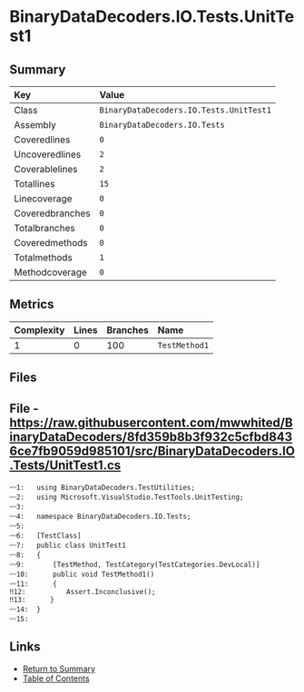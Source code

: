 ﻿# BinaryDataDecoders.IO.Tests.UnitTest1

## Summary

| Key             | Value                                   |
| :-------------- | :-------------------------------------- |
| Class           | `BinaryDataDecoders.IO.Tests.UnitTest1` |
| Assembly        | `BinaryDataDecoders.IO.Tests`           |
| Coveredlines    | `0`                                     |
| Uncoveredlines  | `2`                                     |
| Coverablelines  | `2`                                     |
| Totallines      | `15`                                    |
| Linecoverage    | `0`                                     |
| Coveredbranches | `0`                                     |
| Totalbranches   | `0`                                     |
| Coveredmethods  | `0`                                     |
| Totalmethods    | `1`                                     |
| Methodcoverage  | `0`                                     |

## Metrics

| Complexity | Lines | Branches | Name          |
| :--------- | :---- | :------- | :------------ |
| 1          | 0     | 100      | `TestMethod1` |

## Files

## File - https://raw.githubusercontent.com/mwwhited/BinaryDataDecoders/8fd359b8b3f932c5cfbd8436ce7fb9059d985101/src/BinaryDataDecoders.IO.Tests/UnitTest1.cs

```CSharp
〰1:   using BinaryDataDecoders.TestUtilities;
〰2:   using Microsoft.VisualStudio.TestTools.UnitTesting;
〰3:   
〰4:   namespace BinaryDataDecoders.IO.Tests;
〰5:   
〰6:   [TestClass]
〰7:   public class UnitTest1
〰8:   {
〰9:       [TestMethod, TestCategory(TestCategories.DevLocal)]
〰10:      public void TestMethod1()
〰11:      {
‼12:          Assert.Inconclusive();
‼13:      }
〰14:  }
〰15:  
```

## Links

* [Return to Summary](Summary.md)
* [Table of Contents](../TOC.md)


